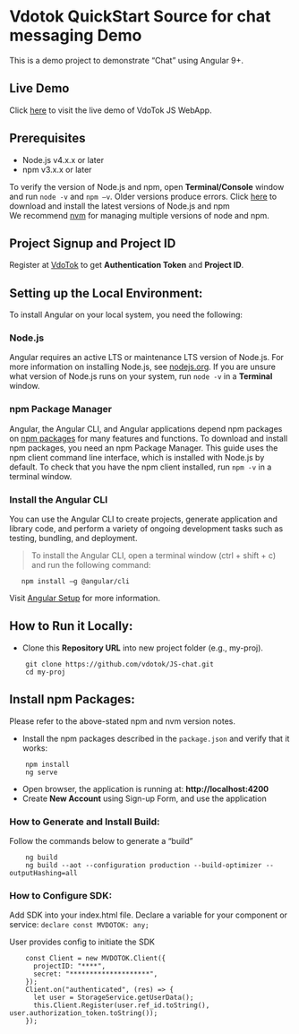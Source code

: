 # Vdotok QuickStart Source for chat messaging Demo
This is a demo project to demonstrate “Chat” using Angular 9+.

## Live Demo
Click <a href="https://chat.vdotok.com" target="_blank" title="Chat Demo">here</a> to visit the live demo of VdoTok JS WebApp.
 
  
  
 
## Prerequisites

-	Node.js v4.x.x or later 
-	npm v3.x.x or later  

 
To verify the version of Node.js and npm, open **Terminal/Console** window and run `node -v` and `npm –v`. Older versions produce errors.
Click <a href="https://docs.npmjs.com/getting-started/installing-node" target="_blank">here</a> to download and install the latest versions of Node.js and npm  
We recommend [nvm](https://github.com/creationix/nvm) for managing multiple versions of node and npm.

## Project Signup and Project ID


Register at <a href="https://userpanel.vdotok.com/overview" target="_blank">VdoTok</a> to get **Authentication Token** and **Project ID**.
  
## Setting up the Local Environment:

To install Angular on your local system, you need the following:
### Node.js
Angular requires an active LTS or maintenance LTS version of Node.js. For more information on installing Node.js, see <a href="https://nodejs.org/en/" target="_blank">nodejs.org</a>. If you are unsure what version of Node.js runs on your system, run `node -v` in a **Terminal** window.


### npm Package Manager

Angular, the Angular CLI, and Angular applications depend npm packages on <a href="https://docs.npmjs.com/about-npm" target="_blank">npm packages</a> for many features and functions. To download and install npm packages, you need an npm Package Manager. This guide uses the npm client command line interface, which is installed with Node.js by default. To check that you have the npm client installed, run `npm -v` in a terminal window.


###  Install the Angular CLI 
You can use the Angular CLI to create projects, generate application and library code, and perform a variety of ongoing development tasks such as testing, bundling, and deployment.
> To install the Angular CLI, open a terminal window (ctrl + shift + c) and run the following command:
 
```shell
   npm install –g @angular/cli 
```
Visit <a href="https://angular.io/guide/setup-local" target="_blank">Angular Setup</a> for more information.

## How to Run it Locally:

- Clone this **Repository URL** into new project folder (e.g., my-proj).

```shell
    git clone https://github.com/vdotok/JS-chat.git 
    cd my-proj
```

## Install npm Packages:

Please refer to the above-stated npm and nvm version notes. 
- Install the npm packages described in the `package.json` and verify that it works:

```shell
    npm install
    ng serve
```
- Open browser, the application is running at: **http://localhost:4200**
- Create **New Account** using Sign-up Form, and use the application

### How to Generate and Install Build:
Follow the commands below to generate a “build”

```shell
    ng build 
    ng build --aot --configuration production --build-optimizer --outputHashing=all
```

### How to Configure SDK:

Add SDK into your index.html file. Declare a variable for your component or service:
`declare const MVDOTOK: any;`

User provides config to initiate the SDK

```shell
    const Client = new MVDOTOK.Client({
      projectID: "****",
      secret: "********************",
    });
    Client.on("authenticated", (res) => {
      let user = StorageService.getUserData();
      this.Client.Register(user.ref_id.toString(), user.authorization_token.toString());
    });
```
